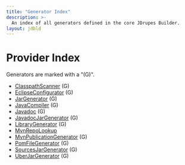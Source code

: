 ```yaml
---
title: "Generator Index"
description: >-
  An index of all generators defined in the core JDrupes Builder.
layout: jdbld
---
```


# Provider Index

Generators are marked with a "(G)".

  * [ClasspathScanner](javadoc/org/jdrupes/builder/java/ClasspathScanner.html) (G)
  * [EclipseConfigurator](javadoc/org/jdrupes/builder/eclipse/EclipseConfigurator.html) (G)
  * [JarGenerator](javadoc/org/jdrupes/builder/java/JarGenerator.html) (G)
  * [JavaCompiler](javadoc/org/jdrupes/builder/java/JavaCompiler.html) (G)
  * [Javadoc](javadoc/org/jdrupes/builder/java/Javadoc.html) (G)
  * [JavadocJarGenerator](javadoc/org/jdrupes/builder/mvnrepo/JavadocJarGenerator.html) (G)
  * [LibraryGenerator](javadoc/org/jdrupes/builder/java/LibraryGenerator.html) (G)
  * [MvnRepoLookup](javadoc/org/jdrupes/builder/mvnrepo/MvnRepoLookup.html)
  * [MvnPublicationGenerator](javadoc/org/jdrupes/builder/mvnrepo/MvnPublicationGenerator.html) (G)
  * [PomFileGenerator](javadoc/org/jdrupes/builder/mvnrepo/PomFileGenerator.html) (G)
  * [SourcesJarGenerator](javadoc/org/jdrupes/builder/mvnrepo/SourcesJarGenerator.html) (G)
  * [UberJarGenerator](javadoc/org/jdrupes/builder/uberjar/UberJarGenerator.html) (G)
